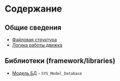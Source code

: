 # Содержание

## Общие сведения

* [Файловая структура](/zb3k/ff-docs/blob/master/common/file_structure.md)
* [Логика работы движка](/zb3k/ff-docs/blob/master/common/logic.md)

## Библиотеки (framework/libraries)

* [Модель БД](/zb3k/ff-docs/blob/master/libraries/model/model_database.md) - `SYS_Model_Database`